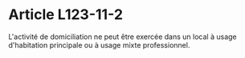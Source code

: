 # Article L123-11-2

L'activité de domiciliation ne peut être exercée dans un local à usage  d'habitation principale ou à usage mixte professionnel.
